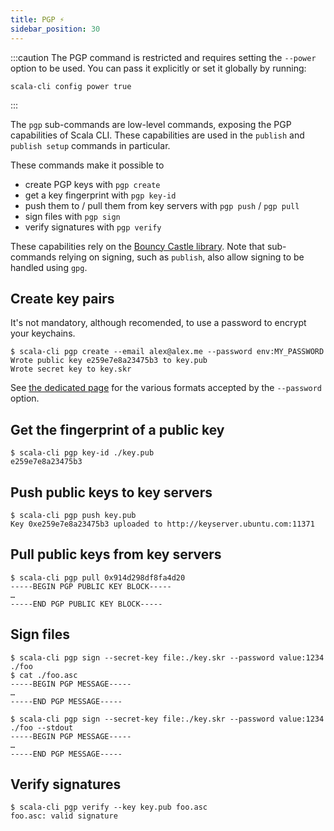 ```yaml
---
title: PGP ⚡️
sidebar_position: 30
---
```


:::caution
The PGP command is restricted and requires setting the `--power` option to be used.
You can pass it explicitly or set it globally by running:

    scala-cli config power true
:::

The `pgp` sub-commands are low-level commands, exposing the PGP capabilities of
Scala CLI. These capabilities are used in the `publish` and `publish setup` commands
in particular.

These commands make it possible to
- create PGP keys with `pgp create`
- get a key fingerprint with `pgp key-id`
- push them to / pull them from key servers with `pgp push` / `pgp pull`
- sign files with `pgp sign`
- verify signatures with `pgp verify`

These capabilities rely on the [Bouncy Castle library](https://www.bouncycastle.org).
Note that sub-commands relying on signing, such as `publish`, also allow signing
to be handled using `gpg`.

## Create key pairs

It's not mandatory, although recomended, to use a password to encrypt your keychains.

```text
$ scala-cli pgp create --email alex@alex.me --password env:MY_PASSWORD
Wrote public key e259e7e8a23475b3 to key.pub
Wrote secret key to key.skr
```

See [the dedicated page](../../reference/password-options.md) for the various formats
accepted by the `--password` option.

## Get the fingerprint of a public key

```text
$ scala-cli pgp key-id ./key.pub
e259e7e8a23475b3
```

## Push public keys to key servers

```text
$ scala-cli pgp push key.pub
Key 0xe259e7e8a23475b3 uploaded to http://keyserver.ubuntu.com:11371
```

## Pull public keys from key servers

```text
$ scala-cli pgp pull 0x914d298df8fa4d20
-----BEGIN PGP PUBLIC KEY BLOCK-----
…
-----END PGP PUBLIC KEY BLOCK-----
```

## Sign files

```text
$ scala-cli pgp sign --secret-key file:./key.skr --password value:1234 ./foo
$ cat ./foo.asc
-----BEGIN PGP MESSAGE-----
…
-----END PGP MESSAGE-----

$ scala-cli pgp sign --secret-key file:./key.skr --password value:1234 ./foo --stdout
-----BEGIN PGP MESSAGE-----
…
-----END PGP MESSAGE-----
```

## Verify signatures

```text
$ scala-cli pgp verify --key key.pub foo.asc
foo.asc: valid signature
```
